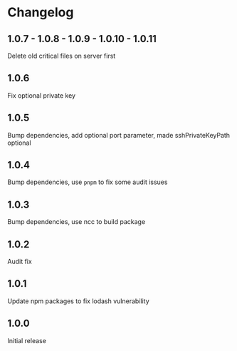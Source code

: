 # Changelog

## 1.0.7 - 1.0.8 - 1.0.9 - 1.0.10 - 1.0.11
Delete old critical files on server first

## 1.0.6
Fix optional private key

## 1.0.5
Bump dependencies, add optional port parameter, made sshPrivateKeyPath optional 

## 1.0.4
Bump dependencies, use `pnpm` to fix some audit issues

## 1.0.3
Bump dependencies, use ncc to build package

## 1.0.2
Audit fix

## 1.0.1
Update npm packages to fix lodash vulnerability

## 1.0.0
Initial release
